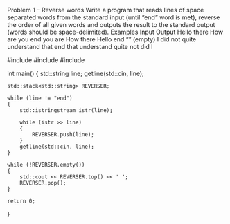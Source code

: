 Problem 1 – Reverse words
Write a program that reads lines of space separated words from the standard input (until “end” word is met), reverse the order of all given words and outputs the result to the standard output (words should be space-delimited). 
Examples
Input	Output
Hello there
How are you
end	you are How there Hello
end	“” (empty)
I did not quite
understand that
end	that understand quite not did I

#include <iostream>
#include <stack>
#include <sstream>

int main()
{
	std::string line; getline(std::cin, line);

	std::stack<std::string> REVERSER;
	
	while (line != "end")
	{
		std::istringstream istr(line);
		
		while (istr >> line)
		{
			REVERSER.push(line);
		}
		getline(std::cin, line);
	}

	while (!REVERSER.empty())
	{
		std::cout << REVERSER.top() << ' ';
		REVERSER.pop();
	}

	return 0;
}



